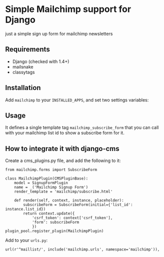 Simple Mailchimp support for Django
====================================

just a simple sign up form for mailchimp newsletters

Requirements
--------------

* Django (checked with 1.4+)
* mailsnake
* classytags

Installation
-------------

Add `mailchimp` to your `INSTALLED_APPS`, and set two settings variables:

Usage
------

It defines a single template tag `mailchimp_subscribe_form` that you can call with your mailchimp list id to show a subscribe form for it.

How to integrate it with django-cms
------------------------------------

Create a cms_plugins.py file, and add the following to it:

```
from mailchimp.forms import SubscribeForm

class MailchimpPlugin(CMSPluginBase):
	model = SignupFormPlugin
	name = _('Mailchimp Signup Form')
	render_template = 'mailchimp/subscribe.html'

	def render(self, context, instance, placeholder):
		subscribeForm = SubscribeForm(initial={'list_id': instance.list_id})
		return context.update({
			'csrf_token': context['csrf_token'],
			'form': subscribeForm
			})
plugin_pool.register_plugin(MailchimpPlugin)
```

Add to your `urls.py`:

```
url(r'^maillist/', include('mailchimp.urls', namespace='mailchimp')),
```